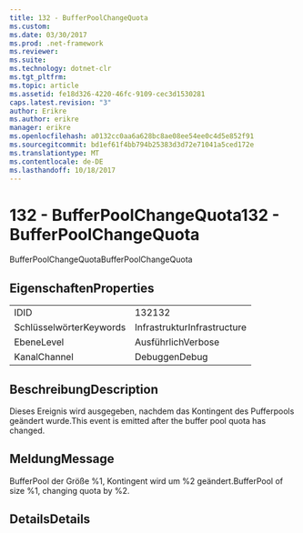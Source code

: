 ```yaml
---
title: 132 - BufferPoolChangeQuota
ms.custom: 
ms.date: 03/30/2017
ms.prod: .net-framework
ms.reviewer: 
ms.suite: 
ms.technology: dotnet-clr
ms.tgt_pltfrm: 
ms.topic: article
ms.assetid: fe18d326-4220-46fc-9109-cec3d1530281
caps.latest.revision: "3"
author: Erikre
ms.author: erikre
manager: erikre
ms.openlocfilehash: a0132cc0aa6a628bc8ae08ee54ee0c4d5e852f91
ms.sourcegitcommit: bd1ef61f4bb794b25383d3d72e71041a5ced172e
ms.translationtype: MT
ms.contentlocale: de-DE
ms.lasthandoff: 10/18/2017
---
```

# <a name="132---bufferpoolchangequota"></a><span data-ttu-id="1bf24-102">132 - BufferPoolChangeQuota</span><span class="sxs-lookup"><span data-stu-id="1bf24-102">132 - BufferPoolChangeQuota</span></span>
<span data-ttu-id="1bf24-103">BufferPoolChangeQuota</span><span class="sxs-lookup"><span data-stu-id="1bf24-103">BufferPoolChangeQuota</span></span>  
  
## <a name="properties"></a><span data-ttu-id="1bf24-104">Eigenschaften</span><span class="sxs-lookup"><span data-stu-id="1bf24-104">Properties</span></span>  
  
|||  
|-|-|  
|<span data-ttu-id="1bf24-105">ID</span><span class="sxs-lookup"><span data-stu-id="1bf24-105">ID</span></span>|<span data-ttu-id="1bf24-106">132</span><span class="sxs-lookup"><span data-stu-id="1bf24-106">132</span></span>|  
|<span data-ttu-id="1bf24-107">Schlüsselwörter</span><span class="sxs-lookup"><span data-stu-id="1bf24-107">Keywords</span></span>|<span data-ttu-id="1bf24-108">Infrastruktur</span><span class="sxs-lookup"><span data-stu-id="1bf24-108">Infrastructure</span></span>|  
|<span data-ttu-id="1bf24-109">Ebene</span><span class="sxs-lookup"><span data-stu-id="1bf24-109">Level</span></span>|<span data-ttu-id="1bf24-110">Ausführlich</span><span class="sxs-lookup"><span data-stu-id="1bf24-110">Verbose</span></span>|  
|<span data-ttu-id="1bf24-111">Kanal</span><span class="sxs-lookup"><span data-stu-id="1bf24-111">Channel</span></span>|<span data-ttu-id="1bf24-112">Debuggen</span><span class="sxs-lookup"><span data-stu-id="1bf24-112">Debug</span></span>|  
  
## <a name="description"></a><span data-ttu-id="1bf24-113">Beschreibung</span><span class="sxs-lookup"><span data-stu-id="1bf24-113">Description</span></span>  
 <span data-ttu-id="1bf24-114">Dieses Ereignis wird ausgegeben, nachdem das Kontingent des Pufferpools geändert wurde.</span><span class="sxs-lookup"><span data-stu-id="1bf24-114">This event is emitted after the buffer pool quota has changed.</span></span>  
  
## <a name="message"></a><span data-ttu-id="1bf24-115">Meldung</span><span class="sxs-lookup"><span data-stu-id="1bf24-115">Message</span></span>  
 <span data-ttu-id="1bf24-116">BufferPool der Größe %1, Kontingent wird um %2 geändert.</span><span class="sxs-lookup"><span data-stu-id="1bf24-116">BufferPool of size %1, changing quota by %2.</span></span>  
  
## <a name="details"></a><span data-ttu-id="1bf24-117">Details</span><span class="sxs-lookup"><span data-stu-id="1bf24-117">Details</span></span>
